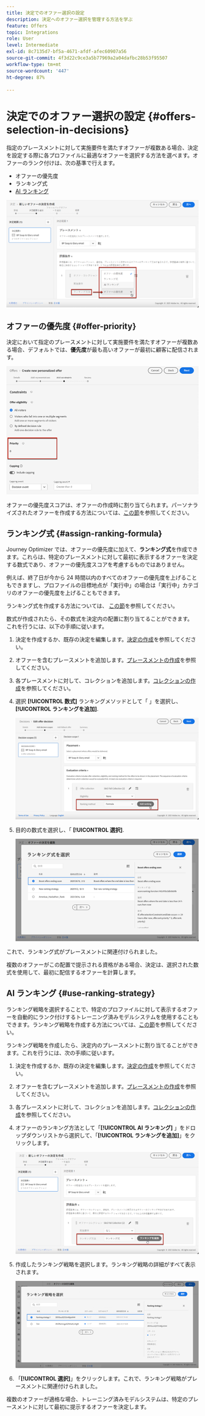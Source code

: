 ```yaml
---
title: 決定でのオファー選択の設定
description: 決定へのオファー選択を管理する方法を学ぶ
feature: Offers
topic: Integrations
role: User
level: Intermediate
exl-id: 8c7135d7-bf5a-4671-afdf-afec60907a56
source-git-commit: 4f3d22c9ce3a5b77969a2a04dafbc28b53f95507
workflow-type: tm+mt
source-wordcount: '447'
ht-degree: 87%

---
```


# 決定でのオファー選択の設定 {#offers-selection-in-decisions}

指定のプレースメントに対して実施要件を満たすオファーが複数ある場合、決定を設定する際に各プロファイルに最適なオファーを選択する方法を選べます。オファーのランク付けは、次の基準で行えます。
* オファーの優先度
* ランキング式
* [AI ランキング](#use-ranking-strategy)

![](../assets/offer-rank-by.png)

## オファーの優先度 {#offer-priority}

決定において指定のプレースメントに対して実施要件を満たすオファーが複数ある場合、デフォルトでは、**優先度**&#x200B;が最も高いオファーが最初に顧客に配信されます。

![](../assets/offer-priority.png)

オファーの優先度スコアは、オファーの作成時に割り当てられます。パーソナライズされたオファーを作成する方法については、[この節](../offer-library/creating-personalized-offers.md)を参照してください。

## ランキング式 {#assign-ranking-formula}

Journey Optimizer では、オファーの優先度に加えて、**ランキング式**&#x200B;を作成できます。これらは、特定のプレースメントに対して最初に表示するオファーを決定する数式であり、オファーの優先度スコアを考慮するものではありません。

例えば、終了日が今から 24 時間以内のすべてのオファーの優先度を上げることもできますし、プロファイルの目標地点が「実行中」の場合は「実行中」カテゴリのオファーの優先度を上げることもできます。

ランキング式を作成する方法については、 [この節](../ranking/create-ranking-formulas.md)を参照してください。

数式が作成されたら、その数式を決定内の配置に割り当てることができます。 これを行うには、以下の手順に従います。

1. 決定を作成するか、既存の決定を編集します。[決定の作成](../offer-activities/create-offer-activities.md)を参照してください。

1. オファーを含むプレースメントを追加します。[プレースメントの作成](../offer-library/creating-placements.md)を参照してください。

1. 各プレースメントに対して、コレクションを追加します。[コレクションの作成](../offer-library/creating-collections.md)を参照してください。

1. 選択 **[!UICONTROL 数式]** ランキングメソッドとして「 」を選択し、 **[!UICONTROL ランキングを追加]**.

   ![](../assets/offer-activity-ranking.png)

1. 目的の数式を選択し、「 **[!UICONTROL 選択]**.

   ![](../assets/ranking-selection.png)

これで、ランキング式がプレースメントに関連付けられました。

複数のオファーがこの配置で提示される資格がある場合、決定は、選択された数式を使用して、最初に配信するオファーを計算します。

## AI ランキング {#use-ranking-strategy}

<!--If you are an [Adobe Experience Platform](https://experienceleague.adobe.com/docs/experience-platform/landing/home.html){target="_blank"} user leveraging the **Offer Decisioning** application service,-->

ランキング戦略を選択することで、特定のプロファイルに対して表示するオファーを自動的にランク付けするトレーニング済みモデルシステムを使用することもできます。ランキング戦略を作成する方法については、[この節](../ranking/create-ranking-strategies.md)を参照してください。

ランキング戦略を作成したら、決定内のプレースメントに割り当てることができます。これを行うには、次の手順に従います。

1. 決定を作成するか、既存の決定を編集します。[決定の作成](../offer-activities/create-offer-activities.md)を参照してください。

1. オファーを含むプレースメントを追加します。[プレースメントの作成](../offer-library/creating-placements.md)を参照してください。

1. 各プレースメントに対して、コレクションを追加します。[コレクションの作成](../offer-library/creating-collections.md)を参照してください。

1. オファーのランキング方法として「**[!UICONTROL AI ランキング]** 」をドロップダウンリストから選択して、「**[!UICONTROL ランキングを追加]**」をクリックします。

   ![](../assets/ranking-selection-ai-ranking.png)

1. 作成したランキング戦略を選択します。ランキング戦略の詳細がすべて表示されます。

   ![](../assets/ranking-selection-ai-ranking-selected.png)

1. 「**[!UICONTROL 選択]**」をクリックします。これで、ランキング戦略がプレースメントに関連付けられました。

複数のオファーが適格な場合、トレーニング済みモデルシステムは、特定のプレースメントに対して最初に提示するオファーを決定します。

